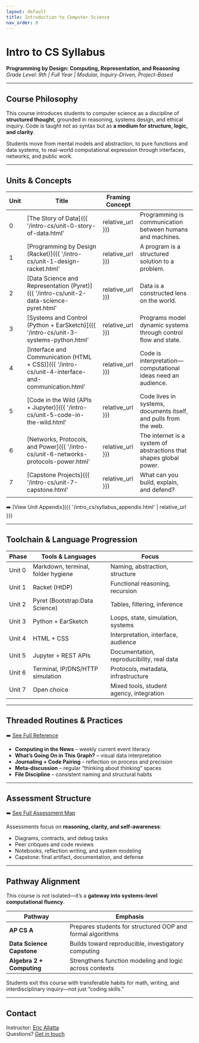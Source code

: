 ```yaml
---
layout: default
title: Introduction to Computer Science
nav_order: 0
---
```


# Intro to CS Syllabus

**Programming by Design: Computing, Representation, and Reasoning**  
*Grade Level: 9th | Full Year | Modular, Inquiry-Driven, Project-Based*

---

## Course Philosophy

This course introduces students to computer science as a discipline of **structured thought**, grounded in reasoning, systems design, and ethical inquiry. Code is taught not as syntax but as **a medium for structure, logic, and clarity**.

Students move from mental models and abstraction, to pure functions and data systems, to real-world computational expression through interfaces, networks, and public work.

---

## Units & Concepts

| Unit | Title                                                                                             | Framing Concept                          |                                                                    |
|------|---------------------------------------------------------------------------------------------------|------------------------------------------|--------------------------------------------------------------------|
| 0    | [The Story of Data]({{ '/intro-cs/unit-0-story-of-data.html'                                      | relative_url }})                         | Programming is communication between humans and machines.          |
| 1    | [Programming by Design (Racket)]({{ '/intro-cs/unit-1-design-racket.html'                         | relative_url }})                         | A program is a structured solution to a problem.                   |
| 2    | [Data Science and Representation (Pyret)]({{ '/intro-cs/unit-2-data-science-pyret.html'           | relative_url }})                         | Data is a constructed lens on the world.                           |
| 3    | [Systems and Control (Python + EarSketch)]({{ '/intro-cs/unit-3-systems-python.html'              | relative_url }})                         | Programs model dynamic systems through control flow and state.     |
| 4    | [Interface and Communication (HTML + CSS)]({{ '/intro-cs/unit-4-interface-and-communication.html' | relative_url }})                         | Code is interpretation—computational ideas need an audience.       |
| 5    | [Code in the Wild (APIs + Jupyter)]({{ '/intro-cs/unit-5-code-in-the-wild.html'                   | relative_url }})                         | Code lives in systems, documents itself, and pulls from the web.   |
| 6    | [Networks, Protocols, and Power]({{ '/intro-cs/unit-6-networks-protocols-power.html'              | relative_url }})                         | The internet is a system of abstractions that shapes global power. |
| 7    | [Capstone Projects]({{ '/intro-cs/unit-7-capstone.html' | relative_url  }})                                           | What can you build, explain, and defend? |                                                                    |
|      |                                                                                                   |                                          |                                                                    |

➡️ [View Unit Appendix]({{ '/intro_cs/syllabus_appendix.html' | relative_url }})

---

## Toolchain & Language Progression

| Phase | Tools & Languages | Focus |
|-------|------------------|-------|
| Unit 0 | Markdown, terminal, folder hygiene | Naming, abstraction, structure |
| Unit 1 | Racket (HtDP) | Functional reasoning, recursion |
| Unit 2 | Pyret (Bootstrap:Data Science) | Tables, filtering, inference |
| Unit 3 | Python + EarSketch | Loops, state, simulation, systems |
| Unit 4 | HTML + CSS | Interpretation, interface, audience |
| Unit 5 | Jupyter + REST APIs | Documentation, reproducibility, real data |
| Unit 6 | Terminal, IP/DNS/HTTP simulation | Protocols, metadata, infrastructure |
| Unit 7 | Open choice | Mixed tools, student agency, integration |

---

## Threaded Routines & Practices

➡️ [See Full Reference](/intro_cs/intro_cs_routines_and_threads.md)

- **Computing in the News** – weekly current event literacy
- **What’s Going On in This Graph?** – visual data interpretation
- **Journaling + Code Pairing** – reflection on process and precision
- **Meta-discussion** – regular “thinking about thinking” spaces
- **File Discipline** – consistent naming and structural habits

---

## Assessment Structure

➡️ [See Full Assessment Map](/intro_cs/intro_cs_assessment_map.md)

Assessments focus on **reasoning, clarity, and self-awareness**:
- Diagrams, contracts, and debug tasks
- Peer critiques and code reviews
- Notebooks, reflection writing, and system modeling
- Capstone: final artifact, documentation, and defense

---

## Pathway Alignment

This course is not isolated—it’s a **gateway into systems-level computational fluency**.

| Pathway | Emphasis |
|---------|----------|
| **AP CS A** | Prepares students for structured OOP and formal algorithms |
| **Data Science Capstone** | Builds toward reproducible, investigatory computing |
| **Algebra 2 + Computing** | Strengthens function modeling and logic across contexts |

Students exit this course with transferable habits for math, writing, and interdisciplinary inquiry—not just “coding skills.”

---

## Contact

Instructor: [Eric Allatta](https://mrallatta.github.io/teaching-portfolio/)  
Questions? [Get in touch](https://mrallatta.github.io/teaching-portfolio/contact/)

